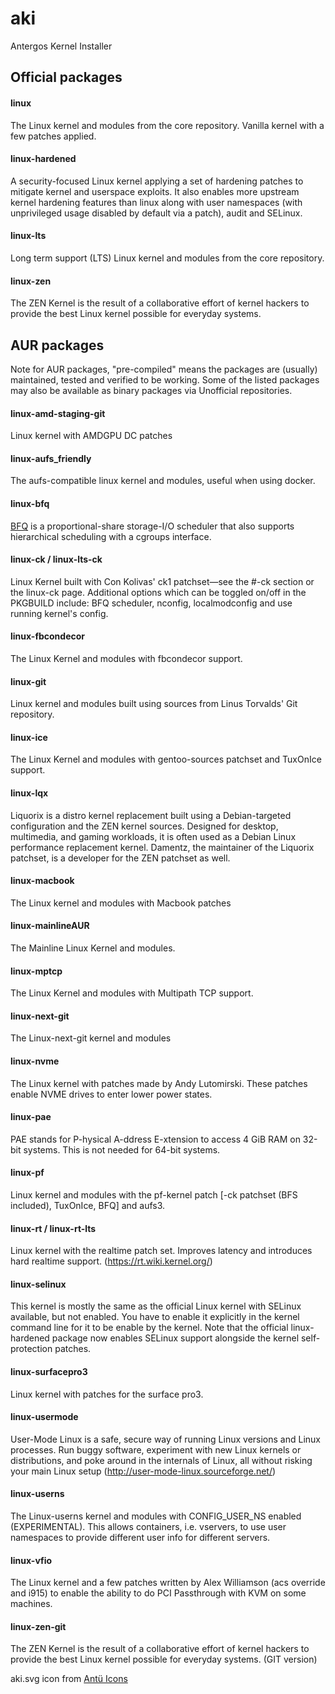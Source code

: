 # aki
Antergos Kernel Installer

## Official packages

#### linux
The Linux kernel and modules from the core repository. Vanilla kernel with a few patches applied.

#### linux-hardened
A security-focused Linux kernel applying a set of hardening patches to mitigate kernel and userspace exploits. It also enables more upstream kernel hardening features than linux along with user namespaces (with unprivileged usage disabled by default via a patch), audit and SELinux.

#### linux-lts
Long term support (LTS) Linux kernel and modules from the core repository.

#### linux-zen
The ZEN Kernel is the result of a collaborative effort of kernel hackers to provide the best Linux kernel possible for everyday systems.

## AUR packages

Note for AUR packages, "pre-compiled" means the packages are (usually) maintained, tested and verified to be working. Some of the listed packages may also be available as binary packages via Unofficial repositories.

#### linux-amd-staging-git
 Linux kernel with AMDGPU DC patches

#### linux-aufs_friendly
The aufs-compatible linux kernel and modules, useful when using docker.

#### linux-bfq
[BFQ](http://algo.ing.unimo.it/people/paolo/disk_sched/) is a proportional-share storage-I/O scheduler that also supports hierarchical scheduling with a cgroups interface.

#### linux-ck / linux-lts-ck
Linux Kernel built with Con Kolivas' ck1 patchset—see the #-ck section or the linux-ck page. Additional options which can be toggled on/off in the PKGBUILD include: BFQ scheduler, nconfig, localmodconfig and use running kernel's config.

#### linux-fbcondecor
The Linux Kernel and modules with fbcondecor support.

#### linux-git
Linux kernel and modules built using sources from Linus Torvalds' Git repository.

#### linux-ice
The Linux Kernel and modules with gentoo-sources patchset and TuxOnIce support.

#### linux-lqx
Liquorix is a distro kernel replacement built using a Debian-targeted configuration and the ZEN kernel sources. Designed for desktop, multimedia, and gaming workloads, it is often used as a Debian Linux performance replacement kernel. Damentz, the maintainer of the Liquorix patchset, is a developer for the ZEN patchset as well.

#### linux-macbook
The Linux kernel and modules with Macbook patches

#### linux-mainlineAUR
The Mainline Linux Kernel and modules.

#### linux-mptcp
The Linux Kernel and modules with Multipath TCP support.

#### linux-next-git
The Linux-next-git kernel and modules

#### linux-nvme
The Linux kernel with patches made by Andy Lutomirski. These patches enable NVME drives to enter lower power states.

#### linux-pae
PAE stands for P-hysical A-ddress E-xtension to access 4 GiB RAM on 32-bit systems. This is not needed for 64-bit systems.

#### linux-pf
Linux kernel and modules with the pf-kernel patch [-ck patchset (BFS included), TuxOnIce, BFQ] and aufs3.

#### linux-rt / linux-rt-lts
Linux kernel with the realtime patch set. Improves latency and introduces hard realtime support. (https://rt.wiki.kernel.org/)

#### linux-selinux
This kernel is mostly the same as the official Linux kernel with SELinux available, but not enabled. You have to enable it explicitly in the kernel command line for it to be enable by the kernel. Note that the official linux-hardened package now enables SELinux support alongside the kernel self-protection patches.

#### linux-surfacepro3
Linux kernel with patches for the surface pro3.

#### linux-usermode
User-Mode Linux is a safe, secure way of running Linux versions and Linux processes. Run buggy software, experiment with new Linux kernels or distributions, and poke around in the internals of Linux, all without risking your main Linux setup (http://user-mode-linux.sourceforge.net/)

#### linux-userns
The Linux-userns kernel and modules with CONFIG_USER_NS enabled (EXPERIMENTAL). This allows containers, i.e. vservers, to use user namespaces to provide different user info for different servers.

#### linux-vfio
The Linux kernel and a few patches written by Alex Williamson (acs override and i915) to enable the ability to do PCI Passthrough with KVM on some machines.

#### linux-zen-git
The ZEN Kernel is the result of a collaborative effort of kernel hackers to provide the best Linux kernel possible for everyday systems. (GIT version)


aki.svg icon from [Antü Icons](https://github.com/fabianalexisinostroza/Antu-icons)
